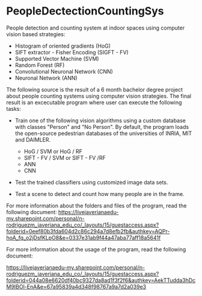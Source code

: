 # PeopleDectectionCountingSys
People detection and counting system at indoor spaces using computer vision based strategies: 
- Histogram of oriented gradients (HoG)
- SIFT extractor - Fisher Encoding (SIGFT - FV)
- Supported Vector Machine (SVM)
- Random Forest (RF)
- Convolutional Neuronal Network (CNN)
- Neuronal Network (ANN)

The following source is the result of a 6 month bachelor degree project about people counting systems using computer vision strategies. The final result is an excecutable program where user can execute the following tasks:

- Train one of the following vision algorithms using a custom database with classes "Person" and "No Person". By default, the program loads the open-source pedestrian databases of the universities of INRIA, MIT and DAIMLER.

  - HoG / SVM or HoG / RF
  - SIFT - FV / SVM or SIFT - FV /RF
  - ANN
  - CNN

- Test the trained classifiers using customized image data sets.
- Test a scene to detect and count how many people are in the frame.

For more information about the folders and files of the program, read the following document:
https://livejaverianaedu-my.sharepoint.com/personal/n-rodriguezm_javeriana_edu_co/_layouts/15/guestaccess.aspx?folderid=0eef80b3fda604d2c86c294a7d8efb2fb&authkey=AQPr-hoA_fq_o2jDsfKLpO8&e=0337e31ab9f44a47aba77aff18a5641f

For more information about the usage of the program, read the following document:

https://livejaverianaedu-my.sharepoint.com/personal/n-rodriguezm_javeriana_edu_co/_layouts/15/guestaccess.aspx?folderid=044a08e6620df40bc9327da8ad1f3f2f6&authkey=AekTTudda3hDcM9IBOl-EnA&e=67a95839a4d348f98767a9a7d2a039e3



